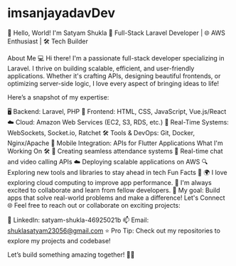 # imsanjayadavDev


👋 Hello, World! I'm Satyam Shukla
🚀 Full-Stack Laravel Developer | 🌐 AWS Enthusiast | 🛠️ Tech Builder

About Me 💻
Hi there! I'm a passionate full-stack developer specializing in Laravel. I thrive on building scalable, efficient, and user-friendly applications. Whether it's crafting APIs, designing beautiful frontends, or optimizing server-side logic, I love every aspect of bringing ideas to life!

Here’s a snapshot of my expertise:

🖥️ Backend: Laravel, PHP
🎨 Frontend: HTML, CSS, JavaScript, Vue.js/React
☁️ Cloud: Amazon Web Services (EC2, S3, RDS, etc.)
🔗 Real-Time Systems: WebSockets, Socket.io, Ratchet
🛠️ Tools & DevOps: Git, Docker, Nginx/Apache
📱 Mobile Integration: APIs for Flutter Applications
What I'm Working On 🛠️
🌟 Creating seamless attendance systems
🔗 Real-time chat and video calling APIs
☁️ Deploying scalable applications on AWS
🔍 Exploring new tools and libraries to stay ahead in tech
Fun Facts 🌟
🌍 I love exploring cloud computing to improve app performance.
💬 I'm always excited to collaborate and learn from fellow developers.
🎯 My goal: Build apps that solve real-world problems and make a difference!
Let's Connect 🌐
Feel free to reach out or collaborate on exciting projects:

💼 LinkedIn: satyam-shukla-46925021b
📫 Email: shuklasatyam23056@gmail.com
⭐️ Pro Tip: Check out my repositories to explore my projects and codebase!

Let’s build something amazing together! 🚀✨

